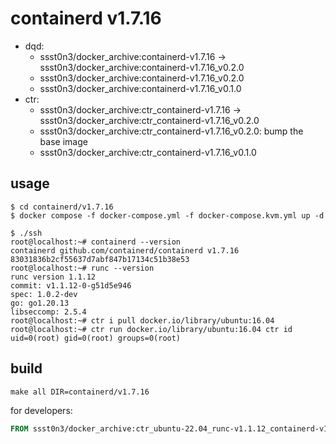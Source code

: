 # containerd v1.7.16

* dqd: 
    * ssst0n3/docker_archive:containerd-v1.7.16 -> ssst0n3/docker_archive:containerd-v1.7.16_v0.2.0
    * ssst0n3/docker_archive:containerd-v1.7.16_v0.2.0
    * ssst0n3/docker_archive:containerd-v1.7.16_v0.1.0
* ctr:
    * ssst0n3/docker_archive:ctr_containerd-v1.7.16 -> ssst0n3/docker_archive:ctr_containerd-v1.7.16_v0.2.0
    * ssst0n3/docker_archive:ctr_containerd-v1.7.16_v0.2.0: bump the base image
    * ssst0n3/docker_archive:ctr_containerd-v1.7.16_v0.1.0

## usage

```shell
$ cd containerd/v1.7.16
$ docker compose -f docker-compose.yml -f docker-compose.kvm.yml up -d
```

```shell
$ ./ssh
root@localhost:~# containerd --version
containerd github.com/containerd/containerd v1.7.16 83031836b2cf55637d7abf847b17134c51b38e53
root@localhost:~# runc --version
runc version 1.1.12
commit: v1.1.12-0-g51d5e946
spec: 1.0.2-dev
go: go1.20.13
libseccomp: 2.5.4
root@localhost:~# ctr i pull docker.io/library/ubuntu:16.04
root@localhost:~# ctr run docker.io/library/ubuntu:16.04 ctr id
uid=0(root) gid=0(root) groups=0(root)
```

## build

```shell
make all DIR=containerd/v1.7.16
```

for developers:

```dockerfile
FROM ssst0n3/docker_archive:ctr_ubuntu-22.04_runc-v1.1.12_containerd-v1.7.16_v0.2.0
```
